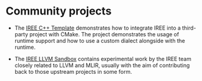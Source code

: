 # Community projects

*   The [IREE C++ Template](https://github.com/iml130/iree-template-cpp)
    demonstrates how to integrate IREE into a third-party project with CMake.
    The project demonstrates the usage of runtime support and how to use a
    custom dialect alongside with the runtime.

*   The [IREE LLVM Sandbox](https://github.com/google/iree-llvm-sandbox)
    contains experimental work by the IREE team closely related to LLVM and
    MLIR, usually with the aim of contributing back to those upstream projects
    in some form.
